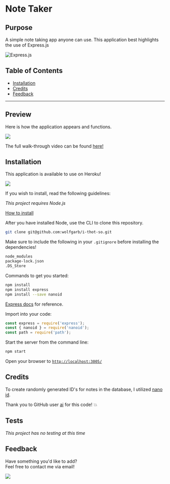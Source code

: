 # Note Taker

## Purpose

A simple note taking app anyone can use. This application best highlights the use of Express.js

![Express.js](https://img.shields.io/badge/express.js-%23404d59.svg?style=for-the-badge&logo=express&logoColor=%2361DAFB)

## Table of Contents

* [Installation](#Installation)
* [Credits](#Credits)
* [Feedback](#Feedback)

----

## Preview

Here is how the application appears and functions.

<img src='assets\Note-Taker-demo.gif' />

The full walk-through video can be found [here!](https://youtu.be/rmhH6xyGSNg)

## Installation
This application is available to use on Heroku! 

<a href='https://secret-taiga-71048.herokuapp.com/'>
<img src='https://img.shields.io/badge/heroku-%23430098.svg?style=for-the-badge&logo=heroku&logoColor=white' />
</a>

If you wish to install, read the following guidelines:

_This project requires Node.js_

[How to install](https://docs.npmjs.com/downloading-and-installing-node-js-and-npm)

After you have installed Node, use the CLI to clone this repository.
```bash
git clone git@github.com:wolfgarb/i-thot-so.git
```

Make sure to include the following in your ``.gitignore`` before installing the dependencies!
```sh
node_modules
package-lock.json
.DS_Store
```

Commands to get you started:
```bash
npm install
npm install express
npm install --save nanoid
```

[Express docs](https://expressjs.com/en/4x/api.html) for reference.

Import into your code:

```js
const express = require('express');
const { nanoid } = require('nanoid');
const path = require('path');
```

Start the server from the command line:
```bash
npm start
```

Open your browser to [``http://localhost:3005/``](http://localhost:3005/)

## Credits
To create randomly generated ID's for notes in the database, I utilized
[nano id](https://github.com/ai/nanoid). 

Thank you to GitHub user [ai](https://github.com/ai) for this code! 💥 

## Tests
_This project has no testing at this time_

## Feedback

Have something you'd like to add?<br> 
Feel free to contact me via email!<br>

<a href="mailto:sraewolfskill@gmail.com">
  <img src="https://img.shields.io/badge/Gmail-D14836?style=for-the-badge&logo=gmail&logoColor=white" />
 </a>

